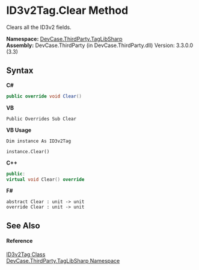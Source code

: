 # ID3v2Tag.Clear Method 
 

Clears all the ID3v2 fields.

**Namespace:**&nbsp;<a href="N_DevCase_ThirdParty_TagLibSharp">DevCase.ThirdParty.TagLibSharp</a><br />**Assembly:**&nbsp;DevCase.ThirdParty (in DevCase.ThirdParty.dll) Version: 3.3.0.0 (3.3)

## Syntax

**C#**<br />
``` C#
public override void Clear()
```

**VB**<br />
``` VB
Public Overrides Sub Clear
```

**VB Usage**<br />
``` VB Usage
Dim instance As ID3v2Tag

instance.Clear()
```

**C++**<br />
``` C++
public:
virtual void Clear() override
```

**F#**<br />
``` F#
abstract Clear : unit -> unit 
override Clear : unit -> unit 
```


## See Also


#### Reference
<a href="T_DevCase_ThirdParty_TagLibSharp_ID3v2Tag">ID3v2Tag Class</a><br /><a href="N_DevCase_ThirdParty_TagLibSharp">DevCase.ThirdParty.TagLibSharp Namespace</a><br />